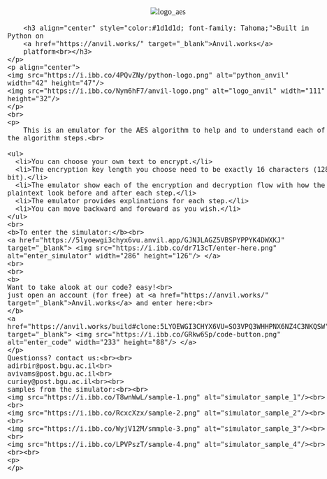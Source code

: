 <div style="text-align: center; font-size:18px;">
	<div style="display: inline-block; text-align: left; color:#1d1d1d; font-family: Tahoma;">
	<p align="center">
		<img src="https://i.ibb.co/pf4x0K3/logo-aes.png" alt="logo_aes"/>
	
		<h3 align="center" style="color:#1d1d1d; font-family: Tahoma;">Built in Python on
		<a href="https://anvil.works/" target="_blank">Anvil.works</a> 
		platform<br></h3>
	</p>
	<p align="center">
	<img src="https://i.ibb.co/4PQvZNy/python-logo.png" alt="python_anvil" width="42" height="47"/>
	<img src="https://i.ibb.co/Nym6hF7/anvil-logo.png" alt="logo_anvil" width="111" height="32"/>
	</p>
	<br>
	<p>
		This is an emulator for the AES algorithm to help and to understand each of the algorithm steps.<br>

	<ul>
	  <li>You can choose your own text to encrypt.</li>
	  <li>The encryption key length you choose need to be exactly 16 characters (128 bit).</li>
	  <li>The emulator show each of the encryption and decryption flow with how the plaintext look before and after each step.</li>
	  <li>The emulator provides explinations for each step.</li>
	  <li>You can move backward and foreward as you wish.</li>
	</ul>
	<br>
	<b>To enter the simulator:</b><br>
	<a href="https://5lyoewgi3chyx6vu.anvil.app/GJNJLAGZ5VBSPYPPYK4DWXKJ" target="_blank"> <img src="https://i.ibb.co/dr713cT/enter-here.png" alt="enter_simulator" width="286" height="126"/> </a>
	<br>
	<br>
	<b>
	Want to take alook at our code? easy!<br>
	just open an account (for free) at <a href="https://anvil.works/" target="_blank">Anvil.works</a> and enter here:<br>
	</b>
	<a href="https://anvil.works/build#clone:5LYOEWGI3CHYX6VU=SO3VPQ3WHHPNX6NZ4C3NKQSW" target="_blank"> <img src="https://i.ibb.co/GRkw6Sp/code-button.png" alt="enter_code" width="233" height="88"/> </a>
	</p>
	Questionss? contact us:<br><br>
	adirbir@post.bgu.ac.il<br>
	avivams@post.bgu.ac.il<br>
	curiey@post.bgu.ac.il<br><br>
	samples from the simulator:<br><br>
	<img src="https://i.ibb.co/T8wnWwL/sample-1.png" alt="simulator_sample_1"/><br><br>
	<img src="https://i.ibb.co/RcxcXzx/sample-2.png" alt="simulator_sample_2"/><br><br>
	<img src="https://i.ibb.co/WyjV12M/smmple-3.png" alt="simulator_sample_3"/><br><br>
	<img src="https://i.ibb.co/LPVPszT/sample-4.png" alt="simulator_sample_4"/><br><br><br>
	<p>
	</p>
</div>
</div>	
